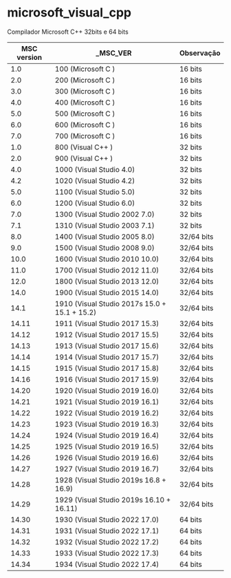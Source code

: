 # microsoft_visual_cpp
Compilador Microsoft C++ 32bits e 64 bits

| MSC version | _MSC_VER                                      | Observação |
|-------------|-----------------------------------------------|------------|
| 1.0         | 100 (Microsoft C )                             | 16 bits    |
| 2.0         | 200 (Microsoft C )                             | 16 bits    |
| 3.0         | 300 (Microsoft C )                             | 16 bits    |
| 4.0         | 400 (Microsoft C )                             | 16 bits    |
| 5.0         | 500 (Microsoft C )                             | 16 bits    |
| 6.0         | 600 (Microsoft C )                             | 16 bits    |
| 7.0         | 700 (Microsoft C )                             | 16 bits    |
| 1.0         | 800 (Visual C++ )                             | 32 bits    |
| 2.0         | 900 (Visual C++ )                             | 32 bits    |
| 4.0         | 1000 (Visual Studio 4.0)                      | 32 bits    |
| 4.2         | 1020 (Visual Studio 4.2)                      | 32 bits    |
| 5.0         | 1100 (Visual Studio 5.0)                      | 32 bits    |
| 6.0         | 1200 (Visual Studio 6.0)                      | 32 bits    |
| 7.0         | 1300 (Visual Studio 2002 7.0)                 | 32 bits    |
| 7.1         | 1310 (Visual Studio 2003 7.1)                 | 32 bits    |
| 8.0         | 1400 (Visual Studio 2005 8.0)                 | 32/64 bits |
| 9.0         | 1500 (Visual Studio 2008 9.0)                 | 32/64 bits |
| 10.0        | 1600 (Visual Studio 2010 10.0)                | 32/64 bits |
| 11.0        | 1700 (Visual Studio 2012 11.0)                | 32/64 bits |
| 12.0        | 1800 (Visual Studio 2013 12.0)                | 32/64 bits |
| 14.0        | 1900 (Visual Studio 2015 14.0)                | 32/64 bits |
| 14.1        | 1910 (Visual Studio 2017s 15.0 + 15.1 + 15.2) | 32/64 bits |
| 14.11       | 1911 (Visual Studio 2017 15.3)                | 32/64 bits |
| 14.12       | 1912 (Visual Studio 2017 15.5)                | 32/64 bits |
| 14.13       | 1913 (Visual Studio 2017 15.6)                | 32/64 bits |
| 14.14       | 1914 (Visual Studio 2017 15.7)                | 32/64 bits |
| 14.15       | 1915 (Visual Studio 2017 15.8)                | 32/64 bits |
| 14.16       | 1916 (Visual Studio 2017 15.9)                | 32/64 bits |
| 14.20       | 1920 (Visual Studio 2019 16.0)                | 32/64 bits |
| 14.21       | 1921 (Visual Studio 2019 16.1)                | 32/64 bits |
| 14.22       | 1922 (Visual Studio 2019 16.2)                | 32/64 bits |
| 14.23       | 1923 (Visual Studio 2019 16.3)                | 32/64 bits |
| 14.24       | 1924 (Visual Studio 2019 16.4)                | 32/64 bits |
| 14.25       | 1925 (Visual Studio 2019 16.5)                | 32/64 bits |
| 14.26       | 1926 (Visual Studio 2019 16.6)                | 32/64 bits |
| 14.27       | 1927 (Visual Studio 2019 16.7)                | 32/64 bits |
| 14.28       | 1928 (Visual Studio 2019s 16.8 + 16.9)        | 32/64 bits |
| 14.29       | 1929 (Visual Studio 2019s 16.10 + 16.11)      | 32/64 bits |
| 14.30       | 1930 (Visual Studio 2022 17.0)                | 64 bits    |
| 14.31       | 1931 (Visual Studio 2022 17.1)                | 64 bits    |
| 14.32       | 1932 (Visual Studio 2022 17.2)                | 64 bits    |
| 14.33       | 1933 (Visual Studio 2022 17.3)                | 64 bits    |
| 14.34       | 1934 (Visual Studio 2022 17.4)                | 64 bits    |
